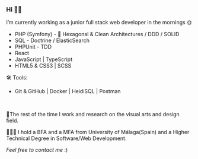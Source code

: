 <h3>Hi 👋🏻 </h3>

<p>I’m currently working as a junior full stack web developer in the mornings 🌞</p>

<ul>
    <li>PHP (Symfony) - 🌿 Hexagonal & Clean Architectures / DDD / SOLID</li>
    <li>SQL - Doctrine / ElasticSearch</li>
    <li>PHPUnit - TDD</li>
    <li>React</li>
    <li>JavaScript | TypeScript</li>
    <li>HTML5 & CSS3 | SCSS</li>
</ul>
<p>🛠 Tools:</p>
<ul>
    <li>Git & GitHub | Docker | HeidiSQL | Postman</li>
</ul>

<br>
<p>🌼The rest of the time I work and research on the visual arts and design field.</p>

<p>👩🏻‍🎓 I hold a BFA and a MFA from University of Málaga(Spain) and a Higher Technical Degree in Software/Web Development.</p>

<i>Feel free to contact me</i> :)
